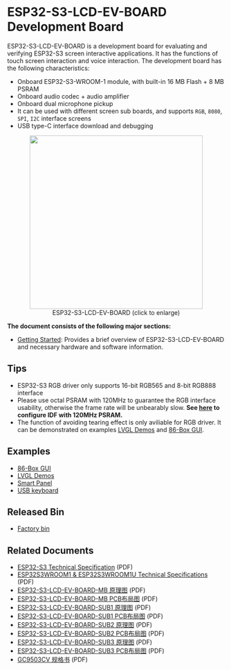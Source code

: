 # ESP32-S3-LCD-EV-BOARD Development Board

ESP32-S3-LCD-EV-BOARD is a development board for evaluating and verifying ESP32-S3 screen interactive applications. It has the functions of touch screen interaction and voice interaction. The development board has the following characteristics:

* Onboard ESP32-S3-WROOM-1 module, with built-in 16 MB Flash + 8 MB PSRAM
* Onboard audio codec + audio amplifier
* Onboard dual microphone pickup
* It can be used with different screen sub boards, and supports `RGB`, `8080`, `SPI`, `I2C` interface screens
* USB type-C interface download and debugging

<div align="center">
    <img src="../docs/_static/esp32-s3-lcd-ev-board/esp32-s3-lcd-ev-board.png" width="400px"/>
</div>
<div align="center"> ESP32-S3-LCD-EV-BOARD (click to enlarge) </div>

**The document consists of the following major sections:**

* [Getting Started](https://docs.espressif.com/projects/espressif-esp-dev-kits/en/latest/esp32s3/esp32-s3-lcd-ev-board/user_guide.html#getting-started): Provides a brief overview of ESP32-S3-LCD-EV-BOARD and necessary hardware and software information.

## Tips

* ESP32-S3 RGB driver only supports 16-bit RGB565 and 8-bit RGB888 interface
* Please use octal PSRAM with 120MHz to guarantee the RGB interface usability, otherwise the frame rate will be unbearably slow. **See [here](./examples/factory/README.md#idf-patch) to configure IDF with 120MHz PSRAM.**
* The function of avoiding tearing effect is only aviliable for RGB driver. It can be demonstrated on examples [LVGL Demos](./examples/lvgl_demos/) and [86-Box GUI](./examples/86box_demo/).

## Examples

* [86-Box GUI](./examples/86box_demo/)
* [LVGL Demos](./examples/lvgl_demos/)
* [Smart Panel](./examples/smart-panel/)
* [USB keyboard](./examples/usb_keyboard/)

## Released Bin

* [Factory bin](./examples/factory/factory.bin)

## Related Documents

* [ESP32-S3 Technical Specification](https://www.espressif.com/sites/default/files/documentation/esp32-s3_datasheet_cn.pdf) (PDF)
* [ESP32­S3­WROOM­1 & ESP32­S3­WROOM­1U Technical Specifications](https://www.espressif.com/sites/default/files/documentation/esp32-s3-wroom-1_wroom-1u_datasheet_cn.pdf) (PDF)
* [ESP32-S3-LCD-EV-BOARD-MB 原理图](../docs/_static/schematics/esp32-s3-lcd-ev-board/SCH_ESP32-S3-LCD_EV_Board_MB_V1.1_20220713.pdf) (PDF)
* [ESP32-S3-LCD-EV-BOARD-MB PCB布局图](../docs/_static/schematics/esp32-s3-lcd-ev-board/PCB_ESP32-S3-LCD_Ev_Board_MB_V1.0_20220610.pdf) (PDF)
* [ESP32-S3-LCD-EV-BOARD-SUB1 原理图](../docs/_static/schematics/esp32-s3-lcd-ev-board/SCH_ESP32-S3-LCD_Ev_Board_SUB1_V1.0_20220617.pdf) (PDF)
* [ESP32-S3-LCD-EV-BOARD-SUB1 PCB布局图](../docs/_static/schematics/esp32-s3-lcd-ev-board/PCB_ESP32-S3-LCD_Ev_Board_SUB1_V1.0_20220617.pdf) (PDF)
* [ESP32-S3-LCD-EV-BOARD-SUB2 原理图](../docs/_static/schematics/esp32-s3-lcd-ev-board/SCH_ESP32-S3-LCD_Ev_Board_SUB2_V1.0_20220615.pdf) (PDF)
* [ESP32-S3-LCD-EV-BOARD-SUB2 PCB布局图](../docs/_static/schematics/esp32-s3-lcd-ev-board/PCB_ESP32-S3-LCD_Ev_Board_SUB2_V1.1_20220708.pdf) (PDF)
* [ESP32-S3-LCD-EV-BOARD-SUB3 原理图](../docs/_static/schematics/esp32-s3-lcd-ev-board/SCH_ESP32-S3-LCD_Ev_Board_SUB3_V1.0_20220617.pdf) (PDF)
* [ESP32-S3-LCD-EV-BOARD-SUB3 PCB布局图](../docs/_static/schematics/esp32-s3-lcd-ev-board/PCB_ESP32-S3-LCD_Ev_Board_SUB3_V1.0_20220617.pdf) (PDF)
* [GC9503CV 规格书](../docs/_static/esp32-s3-lcd-ev-board/datasheets/3.95_480x480_SmartDisplay/GC9503NP_DataSheet_V1.7.pdf) (PDF)
